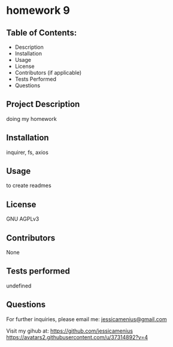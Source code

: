 
# homework 9

## Table of Contents:

- Description
- Installation
- Usage
- License
- Contributors (if applicable)
- Tests Performed
- Questions

## Project Description
doing my homework


## Installation
inquirer, fs, axios


## Usage
to create readmes


## License
GNU AGPLv3


## Contributors
None

## Tests performed
undefined

## Questions

For further inquiries, please email me: jessicamenius@gmail.com

Visit my gihub at: https://github.com/jessicamenius
https://avatars2.githubusercontent.com/u/37314892?v=4
